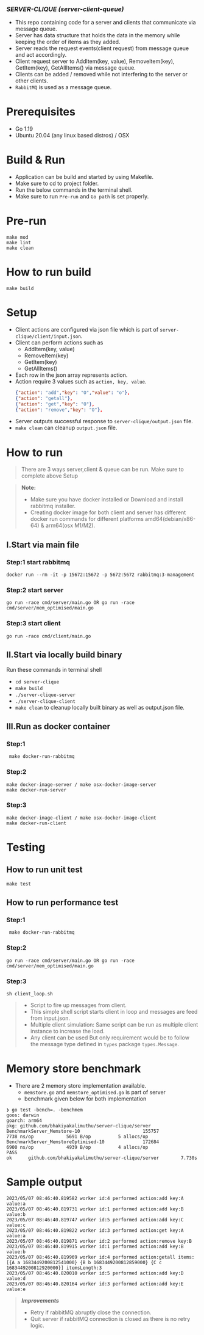### ***SERVER-CLIQUE (server-client-queue)***
* This repo containing code for a server and clients that communicate via message queue.
* Server has data structure that holds the data in the memory while keeping the order of items as they added.
* Server reads the request events(client request) from message queue and act accordingly.
* Client request server to AddItem(key, value), RemoveItem(key), GetItem(key), GetAllItems() via message queue. 
* Clients can be added / removed while not interfering to the server or other clients.
* `RabbitMQ` is used as a message queue.

# Prerequisites
- Go 1.19
- Ubuntu 20.04 (any linux based distros) / OSX

# Build & Run
* Application can be build and started by using Makefile.
* Make sure to cd to project folder.
* Run the below commands in the terminal shell.
* Make sure to run `Pre-run` and `Go path` is set properly.

# Pre-run
    make mod
    make lint
    make clean


# How to run build
    make build

# Setup
* Client actions are configured via json file which is part of `server-clique/client/input.json`.
* Client can perform actions such as
  * AddItem(key, value)
  * RemoveItem(key)
  * GetItem(key) 
  * GetAllItems()
* Each row in the json array represents action.
* Action require 3 values such as `action, key, value`.
     ```json
     {"action": "add","key": "O","value": "o"},
     {"action": "getall"},
     {"action": "get","key": "O"},
     {"action": "remove","key": "O"},
     ```
* Server outputs successful response to `server-clique/output.json` file.
* `make clean` can cleanup `output.json` file. 

# How to run
> There are 3 ways server,client & queue can be run.
> Make sure to complete above Setup 

> **Note:**
>* Make sure you have docker installed or Download and install rabbitmq installer.
>* Creating docker image for both client and server has different docker run commands for different platforms amd64(debian/x86-64) & arm64(osx M1/M2).

## I.Start via main file
### Step:1 start rabbitmq
    docker run --rm -it -p 15672:15672 -p 5672:5672 rabbitmq:3-management

### Step:2 start server
    go run -race cmd/server/main.go OR go run -race cmd/server/mem_optimised/main.go

### Step:3 start client
    go run -race cmd/client/main.go

## II.Start via locally build binary
Run these commands in terminal shell

* `cd server-clique`
* `make build`
* `./server-clique-server`
* `./server-clique-client`
* `make clean` to cleanup locally built binary as well as output.json file.

## III.Run as docker container
### Step:1
     make docker-run-rabbitmq
### Step:2
    make docker-image-server / make osx-docker-image-server 
    make docker-run-server
### Step:3
    make docker-image-client / make osx-docker-image-client
    make docker-run-client

# Testing
## How to run unit test
    make test
## How to run performance test
### Step:1
     make docker-run-rabbitmq
### Step:2
    go run -race cmd/server/main.go OR go run -race cmd/server/mem_optimised/main.go
### Step:3
    sh client_loop.sh 

>* Script to fire up messages from client.
>* This simple shell script starts client in loop and messages are feed from input.json.
>* Multiple client simulation: Same script can be run as multiple client instance to increase the load.
>* Any client can be used But only requirement would be to follow the message type defined in `types` package `types.Message`.

# Memory store benchmark
* There are 2 memory store implementation available. 
  * `memstore.go` and `memstore_optimised.go` is part of server
  * benchmark given below for both implementation
```shell
❯ go test -bench=. -benchmem
goos: darwin
goarch: arm64
pkg: github.com/bhakiyakalimuthu/server-clique/server
BenchmarkServer_Memstore-10                       155757              7738 ns/op            5691 B/op          5 allocs/op
BenchmarkServer_MemstoreOptimised-10              172684              6900 ns/op            4939 B/op          4 allocs/op
PASS
ok      github.com/bhakiyakalimuthu/server-clique/server        7.730s

```
# Sample output
```
2023/05/07 08:46:40.819582 worker id:4 performed action:add key:A value:a
2023/05/07 08:46:40.819731 worker id:1 performed action:add key:B value:b
2023/05/07 08:46:40.819747 worker id:5 performed action:add key:C value:c
2023/05/07 08:46:40.819822 worker id:3 performed action:get key:A value:a
2023/05/07 08:46:40.819871 worker id:2 performed action:remove key:B
2023/05/07 08:46:40.819915 worker id:1 performed action:add key:B value:b
2023/05/07 08:46:40.819969 worker id:4 performed action:getall items:[{A a 1683449200812541000} {B b 1683449200812859000} {C c 1683449200812920000}] itemsLength:3
2023/05/07 08:46:40.820010 worker id:5 performed action:add key:D value:d
2023/05/07 08:46:40.820164 worker id:3 performed action:add key:E value:e
```
> ***Improvements***
>* Retry if rabbitMQ abruptly close the connection.
>* Quit server if rabbitMQ connection is closed as there is no retry logic. 
